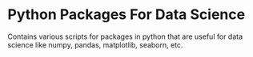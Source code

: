 # Python Packages For Data Science
Contains various scripts for packages in python that are useful for data science like numpy, pandas, matplotlib, seaborn, etc. 
